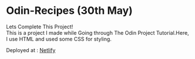 # Odin-Recipes (30th May)<br>
Lets Complete This Project!<br>
This is a project I made while Going through The Odin Project Tutorial.Here, I use HTML and used some CSS for styling.<br>

Deployed at : <a href="https://odin-project-shadowy.netlify.app/">Netlify</a>